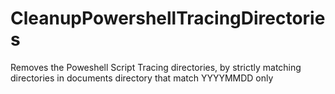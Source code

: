 # CleanupPowershellTracingDirectories
Removes the Poweshell Script Tracing directories, by strictly matching directories in documents directory that match YYYYMMDD only
